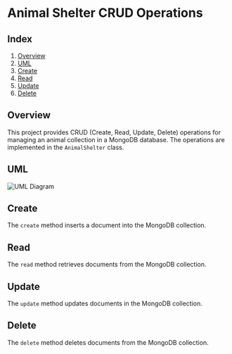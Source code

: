 # Animal Shelter CRUD Operations

## Index
1. [Overview](#overview)
2. [UML](#uml)
3. [Create](#create)
4. [Read](#read)
5. [Update](#update)
6. [Delete](#delete)

## Overview
This project provides CRUD (Create, Read, Update, Delete) operations for managing an animal collection in a MongoDB database. The operations are implemented in the `AnimalShelter` class.

## UML
![UML Diagram](path/to/uml_diagram.png)

## Create
The `create` method inserts a document into the MongoDB collection.

## Read
The `read` method retrieves documents from the MongoDB collection.

## Update
The `update` method updates documents in the MongoDB collection.

## Delete
The `delete` method deletes documents from the MongoDB collection.